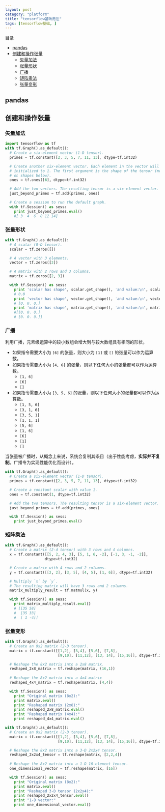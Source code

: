 ```yaml
---
layout: post
category: "platform"
title: "tensorflow基础用法"
tags: [tensorflow基础, ]
---
```


目录

<!-- TOC -->

- [pandas](#pandas)
- [创建和操作张量](#创建和操作张量)
    - [矢量加法](#矢量加法)
    - [张量形状](#张量形状)
    - [广播](#广播)
    - [矩阵乘法](#矩阵乘法)
    - [张量变形](#张量变形)

<!-- /TOC -->

## pandas

## 创建和操作张量

### 矢量加法

```python
import tensorflow as tf
with tf.Graph().as_default():
  # Create a six-element vector (1-D tensor).
  primes = tf.constant([2, 3, 5, 7, 11, 13], dtype=tf.int32)

  # Create another six-element vector. Each element in the vector will be
  # initialized to 1. The first argument is the shape of the tensor (more
  # on shapes below).
  ones = tf.ones([6], dtype=tf.int32)

  # Add the two vectors. The resulting tensor is a six-element vector.
  just_beyond_primes = tf.add(primes, ones)

  # Create a session to run the default graph.
  with tf.Session() as sess:
    print just_beyond_primes.eval()
    #[ 3  4  6  8 12 14]
```

### 张量形状

```python
with tf.Graph().as_default():
  # A scalar (0-D tensor).
  scalar = tf.zeros([])

  # A vector with 3 elements.
  vector = tf.zeros([3])

  # A matrix with 2 rows and 3 columns.
  matrix = tf.zeros([2, 3])

  with tf.Session() as sess:
    print 'scalar has shape', scalar.get_shape(), 'and value:\n', scalar.eval()
    # 0.0
    print 'vector has shape', vector.get_shape(), 'and value:\n', vector.eval()
    # [0. 0. 0.]
    print 'matrix has shape', matrix.get_shape(), 'and value:\n', matrix.eval()
    #[[0. 0. 0.]
    # [0. 0. 0.]]
```

### 广播

利用广播，元素级运算中的较小数组会增大到与较大数组具有相同的形状。

* 如果指令需要大小为 `[6]` 的张量，则大小为 `[1]` 或 `[]` 的张量可以作为运算数。
* 如果指令需要大小为 `[4, 6]` 的张量，则以下任何大小的张量都可以作为运算数。
  * `[1, 6]`
  * `[6]`
  * `[]`
* 如果指令需要大小为 `[3, 5, 6]` 的张量，则以下任何大小的张量都可以作为运算数。
  * `[1, 5, 6]`
  * `[3, 1, 6]`
  * `[3, 5, 1]`
  * `[1, 1, 1]`
  * `[5, 6]`
  * `[1, 6]`
  * `[6]`
  * `[1]`
  * `[]`

当张量被广播时，从概念上来说，系统会复制其条目（出于性能考虑，**实际并不复制**。广播专为实现性能优化而设计）。

```python
with tf.Graph().as_default():
  # Create a six-element vector (1-D tensor).
  primes = tf.constant([2, 3, 5, 7, 11, 13], dtype=tf.int32)

  # Create a constant scalar with value 1.
  ones = tf.constant(1, dtype=tf.int32)

  # Add the two tensors. The resulting tensor is a six-element vector.
  just_beyond_primes = tf.add(primes, ones)

  with tf.Session() as sess:
    print just_beyond_primes.eval()
```

### 矩阵乘法

```python
with tf.Graph().as_default():
  # Create a matrix (2-d tensor) with 3 rows and 4 columns.
  x = tf.constant([[5, 2, 4, 3], [5, 1, 6, -2], [-1, 3, -1, -2]],
                  dtype=tf.int32)

  # Create a matrix with 4 rows and 2 columns.
  y = tf.constant([[2, 2], [3, 5], [4, 5], [1, 6]], dtype=tf.int32)

  # Multiply `x` by `y`. 
  # The resulting matrix will have 3 rows and 2 columns.
  matrix_multiply_result = tf.matmul(x, y)

  with tf.Session() as sess:
    print matrix_multiply_result.eval()
    # [[35 58]
    #  [35 33]
    #  [ 1 -4]]
```

### 张量变形

```python
with tf.Graph().as_default():
  # Create an 8x2 matrix (2-D tensor).
  matrix = tf.constant([[1,2], [3,4], [5,6], [7,8],
                        [9,10], [11,12], [13, 14], [15,16]], dtype=tf.int32)

  # Reshape the 8x2 matrix into a 2x8 matrix.
  reshaped_2x8_matrix = tf.reshape(matrix, (16,1))
  
  # Reshape the 8x2 matrix into a 4x4 matrix
  reshaped_4x4_matrix = tf.reshape(matrix, [4,4])

  with tf.Session() as sess:
    print "Original matrix (8x2):"
    print matrix.eval()
    print "Reshaped matrix (2x8):"
    print reshaped_2x8_matrix.eval()
    print "Reshaped matrix (4x4):"
    print reshaped_4x4_matrix.eval()
```

```python
with tf.Graph().as_default():
  # Create an 8x2 matrix (2-D tensor).
  matrix = tf.constant([[1,2], [3,4], [5,6], [7,8],
                        [9,10], [11,12], [13, 14], [15,16]], dtype=tf.int32)

  # Reshape the 8x2 matrix into a 3-D 2x2x4 tensor.
  reshaped_2x2x4_tensor = tf.reshape(matrix, [2,2,4])
  
  # Reshape the 8x2 matrix into a 1-D 16-element tensor.
  one_dimensional_vector = tf.reshape(matrix, [16])

  with tf.Session() as sess:
    print "Original matrix (8x2):"
    print matrix.eval()
    print "Reshaped 3-D tensor (2x2x4):"
    print reshaped_2x2x4_tensor.eval()
    print "1-D vector:"
    print one_dimensional_vector.eval()
```